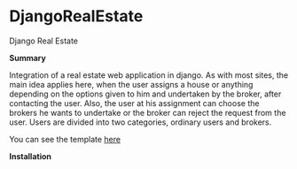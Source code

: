 # DjangoRealEstate
Django Real Estate

**Summary**

Integration of a real estate web application in django. As with most sites, the main idea applies here, when the user assigns a house or anything depending on the options given to him and undertaken by the broker, after contacting the user. Also, the user at his assignment can choose the brokers he wants to undertake or the broker can reject the request from the user. Users are divided into two categories, ordinary users and brokers.


You can see the template [here](https://themeforest.net/item/manland-bootstrap-light-real-estate-html-template/26864388)

**Installation**



